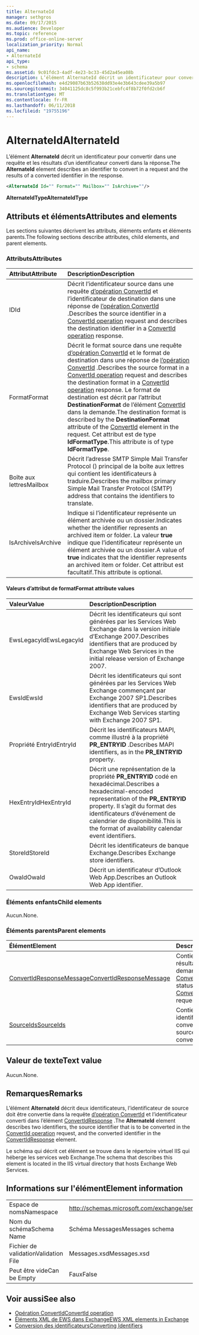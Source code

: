 ```yaml
---
title: AlternateId
manager: sethgros
ms.date: 09/17/2015
ms.audience: Developer
ms.topic: reference
ms.prod: office-online-server
localization_priority: Normal
api_name:
- AlternateId
api_type:
- schema
ms.assetid: 9c01fdc3-4adf-4e23-bc33-45d2a45ea08b
description: L’élément AlternateId décrit un identificateur pour convertir dans une requête et les résultats d’un identificateur converti dans la réponse.
ms.openlocfilehash: e4d29087b63b52638dd93e4e3b643cdee39a5b97
ms.sourcegitcommit: 34041125dc8c5f993b21cebfc4f8b72f0fd2cb6f
ms.translationtype: MT
ms.contentlocale: fr-FR
ms.lasthandoff: 06/11/2018
ms.locfileid: "19755196"
---
```

# <a name="alternateid"></a><span data-ttu-id="ecc4a-103">AlternateId</span><span class="sxs-lookup"><span data-stu-id="ecc4a-103">AlternateId</span></span>

<span data-ttu-id="ecc4a-104">L’élément **AlternateId** décrit un identificateur pour convertir dans une requête et les résultats d’un identificateur converti dans la réponse.</span><span class="sxs-lookup"><span data-stu-id="ecc4a-104">The **AlternateId** element describes an identifier to convert in a request and the results of a converted identifier in the response.</span></span> 
  
```XML
<AlternateId Id="" Format="" Mailbox="" IsArchive=""/>
```

 <span data-ttu-id="ecc4a-105">**AlternateIdType**</span><span class="sxs-lookup"><span data-stu-id="ecc4a-105">**AlternateIdType**</span></span>
## <a name="attributes-and-elements"></a><span data-ttu-id="ecc4a-106">Attributs et éléments</span><span class="sxs-lookup"><span data-stu-id="ecc4a-106">Attributes and elements</span></span>

<span data-ttu-id="ecc4a-107">Les sections suivantes décrivent les attributs, éléments enfants et éléments parents.</span><span class="sxs-lookup"><span data-stu-id="ecc4a-107">The following sections describe attributes, child elements, and parent elements.</span></span>
  
### <a name="attributes"></a><span data-ttu-id="ecc4a-108">Attributs</span><span class="sxs-lookup"><span data-stu-id="ecc4a-108">Attributes</span></span>

|<span data-ttu-id="ecc4a-109">**Attribut**</span><span class="sxs-lookup"><span data-stu-id="ecc4a-109">**Attribute**</span></span>|<span data-ttu-id="ecc4a-110">**Description**</span><span class="sxs-lookup"><span data-stu-id="ecc4a-110">**Description**</span></span>|
|:-----|:-----|
|<span data-ttu-id="ecc4a-111">ID</span><span class="sxs-lookup"><span data-stu-id="ecc4a-111">Id</span></span>  <br/> |<span data-ttu-id="ecc4a-112">Décrit l’identificateur source dans une requête [d’opération ConvertId](convertid-operation.md) et l’identificateur de destination dans une réponse de [l’opération ConvertId](convertid-operation.md) .</span><span class="sxs-lookup"><span data-stu-id="ecc4a-112">Describes the source identifier in a [ConvertId operation](convertid-operation.md) request and describes the destination identifier in a [ConvertId operation](convertid-operation.md) response.</span></span>  <br/> |
|<span data-ttu-id="ecc4a-113">Format</span><span class="sxs-lookup"><span data-stu-id="ecc4a-113">Format</span></span>  <br/> |<span data-ttu-id="ecc4a-114">Décrit le format source dans une requête [d’opération ConvertId](convertid-operation.md) et le format de destination dans une réponse de [l’opération ConvertId](convertid-operation.md) .</span><span class="sxs-lookup"><span data-stu-id="ecc4a-114">Describes the source format in a [ConvertId operation](convertid-operation.md) request and describes the destination format in a [ConvertId operation](convertid-operation.md) response.</span></span> <span data-ttu-id="ecc4a-115">Le format de destination est décrit par l’attribut **DestinationFormat** de l’élément [ConvertId](convertid.md) dans la demande.</span><span class="sxs-lookup"><span data-stu-id="ecc4a-115">The destination format is described by the **DestinationFormat** attribute of the [ConvertId](convertid.md) element in the request.</span></span> <span data-ttu-id="ecc4a-116">Cet attribut est de type **IdFormatType**.</span><span class="sxs-lookup"><span data-stu-id="ecc4a-116">This attribute is of type **IdFormatType**.</span></span>  <br/> |
|<span data-ttu-id="ecc4a-117">Boîte aux lettres</span><span class="sxs-lookup"><span data-stu-id="ecc4a-117">Mailbox</span></span>  <br/> |<span data-ttu-id="ecc4a-118">Décrit l’adresse SMTP Simple Mail Transfer Protocol () principal de la boîte aux lettres qui contient les identificateurs à traduire.</span><span class="sxs-lookup"><span data-stu-id="ecc4a-118">Describes the mailbox primary Simple Mail Transfer Protocol (SMTP) address that contains the identifiers to translate.</span></span>  <br/> |
|<span data-ttu-id="ecc4a-119">IsArchive</span><span class="sxs-lookup"><span data-stu-id="ecc4a-119">IsArchive</span></span>  <br/> |<span data-ttu-id="ecc4a-120">Indique si l’identificateur représente un élément archivée ou un dossier.</span><span class="sxs-lookup"><span data-stu-id="ecc4a-120">Indicates whether the identifier represents an archived item or folder.</span></span> <span data-ttu-id="ecc4a-121">La valeur **true** indique que l’identificateur représente un élément archivée ou un dossier.</span><span class="sxs-lookup"><span data-stu-id="ecc4a-121">A value of **true** indicates that the identifier represents an archived item or folder.</span></span> <span data-ttu-id="ecc4a-122">Cet attribut est facultatif.</span><span class="sxs-lookup"><span data-stu-id="ecc4a-122">This attribute is optional.</span></span>  <br/> |
   
#### <a name="format-attribute-values"></a><span data-ttu-id="ecc4a-123">Valeurs d’attribut de format</span><span class="sxs-lookup"><span data-stu-id="ecc4a-123">Format attribute values</span></span>

|<span data-ttu-id="ecc4a-124">**Valeur**</span><span class="sxs-lookup"><span data-stu-id="ecc4a-124">**Value**</span></span>|<span data-ttu-id="ecc4a-125">**Description**</span><span class="sxs-lookup"><span data-stu-id="ecc4a-125">**Description**</span></span>|
|:-----|:-----|
|<span data-ttu-id="ecc4a-126">EwsLegacyId</span><span class="sxs-lookup"><span data-stu-id="ecc4a-126">EwsLegacyId</span></span>  <br/> |<span data-ttu-id="ecc4a-127">Décrit les identificateurs qui sont générées par les Services Web Exchange dans la version initiale d’Exchange 2007.</span><span class="sxs-lookup"><span data-stu-id="ecc4a-127">Describes identifiers that are produced by Exchange Web Services in the initial release version of Exchange 2007.</span></span>  <br/> |
|<span data-ttu-id="ecc4a-128">EwsId</span><span class="sxs-lookup"><span data-stu-id="ecc4a-128">EwsId</span></span>  <br/> |<span data-ttu-id="ecc4a-129">Décrit les identificateurs qui sont générées par les Services Web Exchange commençant par Exchange 2007 SP1.</span><span class="sxs-lookup"><span data-stu-id="ecc4a-129">Describes identifiers that are produced by Exchange Web Services starting with Exchange 2007 SP1.</span></span>  <br/> |
|<span data-ttu-id="ecc4a-130">Propriété EntryId</span><span class="sxs-lookup"><span data-stu-id="ecc4a-130">EntryId</span></span>  <br/> |<span data-ttu-id="ecc4a-131">Décrit les identificateurs MAPI, comme illustré à la propriété **PR_ENTRYID** .</span><span class="sxs-lookup"><span data-stu-id="ecc4a-131">Describes MAPI identifiers, as in the **PR_ENTRYID** property.</span></span>  <br/> |
|<span data-ttu-id="ecc4a-132">HexEntryId</span><span class="sxs-lookup"><span data-stu-id="ecc4a-132">HexEntryId</span></span>  <br/> |<span data-ttu-id="ecc4a-133">Décrit une représentation de la propriété **PR_ENTRYID** codé en hexadécimal.</span><span class="sxs-lookup"><span data-stu-id="ecc4a-133">Describes a hexadecimal-encoded representation of the **PR_ENTRYID** property.</span></span> <span data-ttu-id="ecc4a-134">Il s’agit du format des identificateurs d’événement de calendrier de disponibilité.</span><span class="sxs-lookup"><span data-stu-id="ecc4a-134">This is the format of availability calendar event identifiers.</span></span>  <br/> |
|<span data-ttu-id="ecc4a-135">StoreId</span><span class="sxs-lookup"><span data-stu-id="ecc4a-135">StoreId</span></span>  <br/> |<span data-ttu-id="ecc4a-136">Décrit les identificateurs de banque Exchange.</span><span class="sxs-lookup"><span data-stu-id="ecc4a-136">Describes Exchange store identifiers.</span></span>  <br/> |
|<span data-ttu-id="ecc4a-137">OwaId</span><span class="sxs-lookup"><span data-stu-id="ecc4a-137">OwaId</span></span>  <br/> |<span data-ttu-id="ecc4a-138">Décrit un identificateur d’Outlook Web App.</span><span class="sxs-lookup"><span data-stu-id="ecc4a-138">Describes an Outlook Web App identifier.</span></span>  <br/> |
   
### <a name="child-elements"></a><span data-ttu-id="ecc4a-139">Éléments enfants</span><span class="sxs-lookup"><span data-stu-id="ecc4a-139">Child elements</span></span>

<span data-ttu-id="ecc4a-140">Aucun.</span><span class="sxs-lookup"><span data-stu-id="ecc4a-140">None.</span></span>
  
### <a name="parent-elements"></a><span data-ttu-id="ecc4a-141">Éléments parents</span><span class="sxs-lookup"><span data-stu-id="ecc4a-141">Parent elements</span></span>

|<span data-ttu-id="ecc4a-142">**Élément**</span><span class="sxs-lookup"><span data-stu-id="ecc4a-142">**Element**</span></span>|<span data-ttu-id="ecc4a-143">**Description**</span><span class="sxs-lookup"><span data-stu-id="ecc4a-143">**Description**</span></span>|
|:-----|:-----|
|[<span data-ttu-id="ecc4a-144">ConvertIdResponseMessage</span><span class="sxs-lookup"><span data-stu-id="ecc4a-144">ConvertIdResponseMessage</span></span>](convertidresponsemessage.md) <br/> |<span data-ttu-id="ecc4a-145">Contient l’état et les résultats d’une demande [d’opération ConvertId](convertid-operation.md) .</span><span class="sxs-lookup"><span data-stu-id="ecc4a-145">Contains the status and result of a [ConvertId operation](convertid-operation.md) request.</span></span>  <br/> |
|[<span data-ttu-id="ecc4a-146">SourceIds</span><span class="sxs-lookup"><span data-stu-id="ecc4a-146">SourceIds</span></span>](sourceids.md) <br/> |<span data-ttu-id="ecc4a-147">Contient les identificateurs source à convertir.</span><span class="sxs-lookup"><span data-stu-id="ecc4a-147">Contains the source identifiers to convert.</span></span>  <br/> |
   
## <a name="text-value"></a><span data-ttu-id="ecc4a-148">Valeur de texte</span><span class="sxs-lookup"><span data-stu-id="ecc4a-148">Text value</span></span>

<span data-ttu-id="ecc4a-149">Aucun.</span><span class="sxs-lookup"><span data-stu-id="ecc4a-149">None.</span></span>
  
## <a name="remarks"></a><span data-ttu-id="ecc4a-150">Remarques</span><span class="sxs-lookup"><span data-stu-id="ecc4a-150">Remarks</span></span>

<span data-ttu-id="ecc4a-151">L’élément **AlternateId** décrit deux identificateurs, l’identificateur de source doit être convertie dans la requête [d’opération ConvertId](convertid-operation.md) et l’identificateur converti dans l’élément [ConvertIdResponse](convertidresponse.md) .</span><span class="sxs-lookup"><span data-stu-id="ecc4a-151">The **AlternateId** element describes two identifiers, the source identifier that is to be converted in the [ConvertId operation](convertid-operation.md) request, and the converted identifier in the [ConvertIdResponse](convertidresponse.md) element.</span></span> 
  
<span data-ttu-id="ecc4a-152">Le schéma qui décrit cet élément se trouve dans le répertoire virtuel IIS qui héberge les services web Exchange.</span><span class="sxs-lookup"><span data-stu-id="ecc4a-152">The schema that describes this element is located in the IIS virtual directory that hosts Exchange Web Services.</span></span>
  
## <a name="element-information"></a><span data-ttu-id="ecc4a-153">Informations sur l'élément</span><span class="sxs-lookup"><span data-stu-id="ecc4a-153">Element information</span></span>

||||
|:-----|:-----|:-----|
|<span data-ttu-id="ecc4a-154">Espace de noms</span><span class="sxs-lookup"><span data-stu-id="ecc4a-154">Namespace</span></span>  <br/> |http://schemas.microsoft.com/exchange/services/2006/messages  <br/> |http://schemas.microsoft.com/exchange/services/2006/types  <br/> |
|<span data-ttu-id="ecc4a-155">Nom du schéma</span><span class="sxs-lookup"><span data-stu-id="ecc4a-155">Schema Name</span></span>  <br/> |<span data-ttu-id="ecc4a-156">Schéma Messages</span><span class="sxs-lookup"><span data-stu-id="ecc4a-156">Messages schema</span></span>  <br/> |<span data-ttu-id="ecc4a-157">Schéma Types</span><span class="sxs-lookup"><span data-stu-id="ecc4a-157">Types schema</span></span>  <br/> |
|<span data-ttu-id="ecc4a-158">Fichier de validation</span><span class="sxs-lookup"><span data-stu-id="ecc4a-158">Validation File</span></span>  <br/> |<span data-ttu-id="ecc4a-159">Messages.xsd</span><span class="sxs-lookup"><span data-stu-id="ecc4a-159">Messages.xsd</span></span>  <br/> |<span data-ttu-id="ecc4a-160">Types.xsd</span><span class="sxs-lookup"><span data-stu-id="ecc4a-160">Types.xsd</span></span>  <br/> |
|<span data-ttu-id="ecc4a-161">Peut être vide</span><span class="sxs-lookup"><span data-stu-id="ecc4a-161">Can be Empty</span></span>  <br/> |<span data-ttu-id="ecc4a-162">Faux</span><span class="sxs-lookup"><span data-stu-id="ecc4a-162">False</span></span>  <br/> |<span data-ttu-id="ecc4a-163">Faux</span><span class="sxs-lookup"><span data-stu-id="ecc4a-163">False</span></span>  <br/> |
   
## <a name="see-also"></a><span data-ttu-id="ecc4a-164">Voir aussi</span><span class="sxs-lookup"><span data-stu-id="ecc4a-164">See also</span></span>

- [<span data-ttu-id="ecc4a-165">Opération ConvertId</span><span class="sxs-lookup"><span data-stu-id="ecc4a-165">ConvertId operation</span></span>](convertid-operation.md)
- [<span data-ttu-id="ecc4a-166">Éléments XML de EWS dans Exchange</span><span class="sxs-lookup"><span data-stu-id="ecc4a-166">EWS XML elements in Exchange</span></span>](ews-xml-elements-in-exchange.md)
- [<span data-ttu-id="ecc4a-167">Conversion des identificateurs</span><span class="sxs-lookup"><span data-stu-id="ecc4a-167">Converting Identifiers</span></span>](http://msdn.microsoft.com/library/a5391746-b6ef-4f48-8fc8-8255258651aa%28Office.15%29.aspx)

